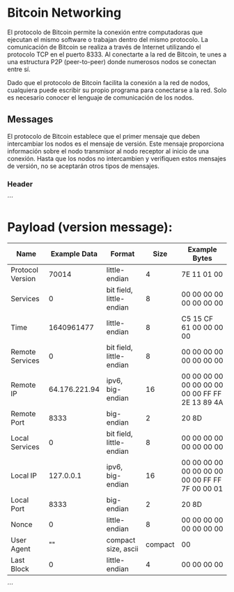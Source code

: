 # Bitcoin Networking

El protocolo de Bitcoin permite la conexión entre computadoras que ejecutan el mismo software o trabajan dentro del mismo protocolo. La comunicación de Bitcoin se realiza a través de Internet utilizando el protocolo TCP en el puerto 8333. Al conectarte a la red de Bitcoin, te unes a una estructura P2P (peer-to-peer) donde numerosos nodos se conectan entre sí.

Dado que el protocolo de Bitcoin facilita la conexión a la red de nodos, cualquiera puede escribir su propio programa para conectarse a la red. Solo es necesario conocer el lenguaje de comunicación de los nodos.


## Messages

El protocolo de Bitcoin establece que el primer mensaje que deben intercambiar los nodos es el mensaje de versión. Este mensaje proporciona información sobre el nodo transmisor al nodo receptor al inicio de una conexión. Hasta que los nodos no intercambien y verifiquen estos mensajes de versión, no se aceptarán otros tipos de mensajes.

### Header



´´´
# Payload (version message):

| Name               | Example Data | Format                   | Size   | Example Bytes                                  |
|--------------------|--------------|--------------------------|--------|------------------------------------------------|
| Protocol Version   | 70014        | little-endian            | 4      | 7E 11 01 00                                    |
| Services           | 0            | bit field, little-endian | 8      | 00 00 00 00 00 00 00 00                        |
| Time               | 1640961477   | little-endian            | 8      | C5 15 CF 61 00 00 00 00                        |
| Remote Services    | 0            | bit field, little-endian | 8      | 00 00 00 00 00 00 00 00                        |
| Remote IP          | 64.176.221.94| ipv6, big-endian         | 16     | 00 00 00 00 00 00 00 00 00 00 FF FF 2E 13 89 4A|
| Remote Port        | 8333         | big-endian               | 2      | 20 8D                                          |
| Local Services     | 0            | bit field, little-endian | 8      | 00 00 00 00 00 00 00 00                        |
| Local IP           | 127.0.0.1    | ipv6, big-endian         | 16     | 00 00 00 00 00 00 00 00 00 00 FF FF 7F 00 00 01|
| Local Port         | 8333         | big-endian               | 2      | 20 8D                                          |
| Nonce              | 0            | little-endian            | 8      | 00 00 00 00 00 00 00 00                        |
| User Agent         | ""           | compact size, ascii      | compact| 00                                             |
| Last Block         | 0            | little-endian            | 4      | 00 00 00 00                                    |
´´´

